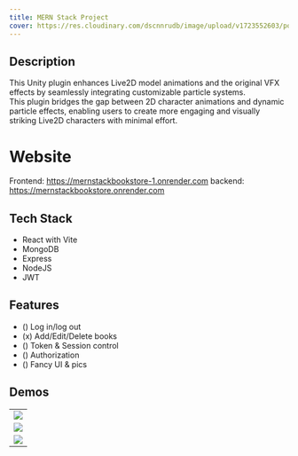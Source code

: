 ```yaml
---
title: MERN Stack Project
cover: https://res.cloudinary.com/dscnnrudb/image/upload/v1723552603/portfolio/mernstack/cover_wxyadp.png
---
```

## Description
This Unity plugin enhances Live2D model animations and the original VFX effects by seamlessly integrating customizable particle systems.\
This plugin bridges the gap between 2D character animations and dynamic particle effects, enabling users to create more engaging and visually striking Live2D characters with minimal effort.

# Website
Frontend: https://mernstackbookstore-1.onrender.com
backend: https://mernstackbookstore.onrender.com

## Tech Stack
- React with Vite
- MongoDB
- Express
- NodeJS
- JWT

## Features
- () Log in/log out
- (x) Add/Edit/Delete books
- () Token & Session control
- () Authorization
- () Fancy UI & pics


## Demos
<table>
    <tr>
        <td>
            <img src="https://res.cloudinary.com/dscnnrudb/image/upload/v1723552603/portfolio/mernstack/1_ckkqhm.png" />
        </td>
    </tr>
    <tr> 
        <td>
            <img src="https://res.cloudinary.com/dscnnrudb/image/upload/v1723552603/portfolio/mernstack/2_euthvp.png" />
        </td>
    </tr>
    <tr> 
        <td>
            <img src="https://res.cloudinary.com/dscnnrudb/image/upload/v1723552603/portfolio/mernstack/3_udcklg.png" />
        </td>
    </tr>
</table>